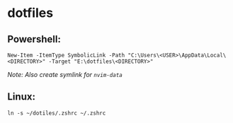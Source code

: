 # dotfiles

## Powershell:

```
New-Item -ItemType SymbolicLink -Path "C:\Users\<USER>\AppData\Local\<DIRECTORY>" -Target "E:\dotfiles\<DIRECTORY>"
```
_Note: Also create symlink for `nvim-data`_

## Linux:
```
ln -s ~/dotiles/.zshrc ~/.zshrc
```
